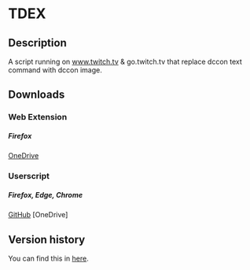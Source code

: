 # TDEX

## Description
A script running on www.twitch.tv & go.twitch.tv that replace dccon text command with dccon image.

## Downloads
### Web Extension
##### Firefox
[OneDrive](https://1drv.ms/u/s!AnfmmXRVJRPmqWBygUlkYgpPwXcw)
### Userscript
##### Firefox, Edge, Chrome
[GitHub](https://github.com/gjirap/tdex/blob/master/src/js/twitch_dccon_addon.js)
[OneDrive]

## Version history
You can find this in [here](https://github.com/gjirap/tdex/blob/master/VERSION.md).

